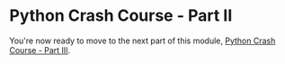 # Python Crash Course - Part II

You're now ready to move to the next part of this module, [Python Crash Course - Part III](PART-III.md).